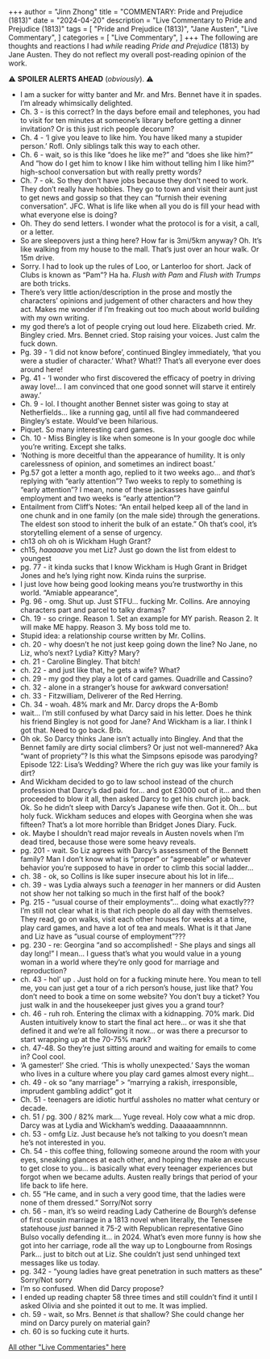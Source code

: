 +++
author = "Jinn Zhong"
title = "COMMENTARY: Pride and Prejudice (1813)"
date = "2024-04-20"
description = "Live Commentary to Pride and Prejudice (1813)"
tags = [
    "Pride and Prejudice (1813)",
    "Jane Austen",
    "Live Commentary",
]
categories = [
    "Live Commentary",
]
+++
The following are thoughts and reactions I had _while_ reading _Pride and Prejudice_ (1813) by Jane Austen. They do not reflect my overall post-reading opinion of the work. 

:warning: **SPOILER ALERTS AHEAD** (_obviously_). :warning:

* I am a sucker for witty banter and Mr. and Mrs. Bennet have it in spades. I’m already whimsically delighted.
* Ch. 3 - is this correct? In the days before email and telephones, you had to visit for ten minutes at someone’s library before getting a dinner invitation? Or is this just rich people decorum?
* Ch. 4 - ‘I give you leave to like him. You have liked many a stupider person.’ Rofl. Only siblings talk this way to each other. 
* Ch. 6 - wait, so is this like “does he like me?” and “does she like him?” And “how do I get him to know I like him without telling him I like him?” high-school conversation but with really pretty words?
* Ch. 7 - ok. So they don’t have jobs because they don’t need to work. They don’t really have hobbies. They go to town and visit their aunt just to get news and gossip so that they can “furnish their evening conversation”. JFC. What is life like when all you do is fill your head with what everyone else is doing?
* Oh. They do send letters. I wonder what the protocol is for a visit, a call, or a letter.
* So are sleepovers just a thing here? How far is 3mi/5km anyway? Oh. It’s like walking from my house to the mall. That’s just over an hour walk. Or 15m drive.
* Sorry. I had to look up the rules of Loo, or Lanterloo for short. Jack of Clubs is known as “Pam”? Ha ha. _Flush with Pam_ and _Flush with Trumps_ are both tricks.
* There’s very little action/description in the prose and mostly the characters’ opinions and judgement of other characters and how they act. Makes me wonder if I’m freaking out too much about world building with my own writing.
* my god there’s a lot of people crying out loud here. Elizabeth cried. Mr. Bingley cried. Mrs. Bennet cried. Stop raising your voices. Just calm the fuck down. 
* Pg. 39 - ‘I did not know before’, continued Bingley immediately, ‘that you were a studier of character.’ What? What!? That’s all everyone ever does around here!
* Pg. 41 - ‘I wonder who first discovered the efficacy of poetry in driving away love!… I am convinced that one good sonnet will starve it entirely away.’
* Ch. 9 - lol. I thought another Bennet sister was going to stay at Netherfields… like a running gag, until all five had commandeered Bingley’s estate. Would’ve been hilarious. 
* Piquet. So many interesting card games.
* Ch. 10 - Miss Bingley is like when someone is In your google doc while you’re writing. Except she talks.
* ‘Nothing is more deceitful than the appearance of humility. It is only carelessness of opinion, and sometimes an indirect boast.’
* Pg.57 got a letter a month ago, replied to it two weeks ago… and _that’s_ replying with “early attention”? Two weeks to reply to something is “early attention”? I mean, none of these jackasses have gainful employment and two weeks is “early attention”?
* Entailment from Cliff’s Notes: “An entail helped keep all of the land in one chunk and in one family (on the male side) through the generations. The eldest son stood to inherit the bulk of an estate.” Oh that’s cool, it’s storytelling element of a sense of urgency.
* ch13 oh oh oh is Wickham Hugh Grant?
* ch15, _haaaaave_ you met Liz? Just go down the list from eldest to youngest 
* pg. 77 - it kinda sucks that I know Wickham is Hugh Grant in Bridget Jones and he’s lying right now. Kinda ruins the surprise.
* I just love how being good looking means you’re trustworthy in this world. “Amiable appearance”, 
* Pg. 96 - omg. Shut up. Just STFU… fucking Mr. Collins. Are annoying characters part and parcel to talky dramas?
* Ch. 19 - so cringe. Reason 1. Set an example for MY parish. Reason 2. It will make ME happy. Reason 3. My boss told me to.
* Stupid idea: a relationship course written by Mr. Collins.
* ch. 20 - why doesn’t he not just keep going down the line? No Jane, no Liz, who’s next? Lydia? Kitty? Mary?
* ch. 21 - Caroline Bingley. That bitch!
* ch. 22 - and just like that, he gets a wife? What?
* ch. 29 - my god they play a lot of card games. Quadrille and Cassino?
* ch. 32 - alone in a stranger’s house for awkward conversation!
* ch. 33 - Fitzwilliam, Deliverer of the Red Herring.
* Ch. 34 - woah. 48% mark and Mr. Darcy drops the A-Bomb
* wait… I’m still confused by what Darcy said in his letter. Does he think his friend Bingley is not good for Jane? And Wickham is a liar. I think I got that. Need to go back. Brb.
* Oh ok. So Darcy thinks Jane isn’t actually into Bingley. And that the Bennet family are dirty social climbers? Or just not well-mannered? Aka “want of propriety”? Is this what the Simpsons episode was parodying? Episode 122: Lisa’s Wedding? Where the rich guy was like your family is dirt?
* And Wickham decided to go to law school instead of the church profession that Darcy’s dad paid for… and got £3000 out of it… and then proceeded to blow it all, then asked Darcy to get his church job back. Ok. So he didn’t sleep with Darcy’s Japanese wife then. Got it. Oh… but holy fuck. Wickham seduces and elopes with Georgina when she was fifteen? That’s a lot more horrible than Bridget Jones Diary. Fuck.
* ok. Maybe I shouldn’t read major reveals in Austen novels when I’m dead tired, because those were some heavy reveals.
* pg. 201 - wait. So Liz agrees with Darcy’s assessment of the Bennett family? Man I don’t know what is “proper” or “agreeable” or whatever behavior you’re supposed to have in order to climb this social ladder…
* ch. 38 - ok, so Collins is like super insecure about his lot in life…
* ch. 39 - was Lydia always such a _teenager_ in her manners or did Austen not show her not talking so much in the first half of the book?
* Pg. 215 - “usual course of their employments”… doing what exactly??? I’m still not clear what it is that rich people do all day with themselves. They read, go on walks, visit each other houses for weeks at a time, play card games, and have a lot of tea and meals. What is it that Jane and Liz have as “usual course of employment”???
* pg. 230 - re: Georgina “and so accomplished! - She plays and sings all day long!” I mean… I guess that’s what you would value in a young woman in a world where they’re only good for marriage and reproduction?
* ch. 43 - hol’ up . Just hold on for a fucking minute here. You mean to tell me, you can just get a tour of a rich person’s house, just like that? You don’t need to book a time on some website? You don’t buy a ticket? You just walk in and the housekeeper just gives you a grand tour?
* ch. 46 - ruh roh. Entering the climax with a kidnapping. 70% mark. Did Austen intuitively know to start the final act here… or was it she that defined it and we’re all following it now… or was there a precursor to start wrapping up at the 70-75% mark? 
* ch. 47-48. So they’re just sitting around and waiting for emails to come in? Cool cool. 
* ‘A gamester!’ She cried. ‘This is wholly unexpected.’ Says the woman who lives in a culture where you play card games almost every night…
* ch. 49 - ok so “any marriage” > “marrying a rakish, irresponsible, imprudent gambling addict” got it
* Ch. 51 - teenagers are idiotic hurtful assholes no matter what century or decade.
* ch. 51 / pg. 300 / 82% mark…. Yuge reveal. Holy cow what a mic drop. Darcy was at Lydia and Wickham’s wedding. Daaaaaamnnnnn.
* ch. 53 - omfg Liz. Just because he’s not talking to you doesn’t mean he’s not interested in you.
* Ch. 54 - this coffee thing, following someone around the room with your eyes, sneaking glances at each other, and hoping they make an excuse to get close to you… is basically what every teenager experiences but forgot when we became adults. Austen really brings that period of your life back to life here.
* ch. 55 “He came, and in such a very good time, that the ladies were none of them dressed.” Sorry/Not sorry
* ch. 56 - man, it’s so weird reading Lady Catherine de Bourgh’s defense of first cousin marriage in a 1813 novel when literally, the Tenessee statehouse *just* banned it 75-2 with Republican representative Gino Bulso vocally defending it… in 2024. What’s even more funny is how she got into her carriage, rode all the way up to Longbourne from Rosings Park… just to bitch out at Liz. She couldn’t just send unhinged text messages like us today.
* pg. 342 - “young ladies have great penetration in such matters as these” Sorry/Not sorry
* I’m so confused. When did Darcy propose? 
* I ended up reading chapter 58 three times and still couldn’t find it until I asked Olivia and she pointed it out to me. It was implied. 
* ch. 59 - wait, so Mrs. Bennet *is* that shallow? She could change her mind on Darcy purely on material gain?
* ch. 60 is so fucking cute it hurts.


[All other "Live Commentaries" here](https://journal.jinnzhong.com/categories/live-commentary/)
